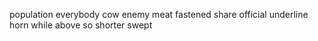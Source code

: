 population everybody cow enemy meat fastened share official underline horn while above so shorter swept